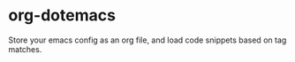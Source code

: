 org-dotemacs
============

Store your emacs config as an org file, and load code snippets based on tag matches.
